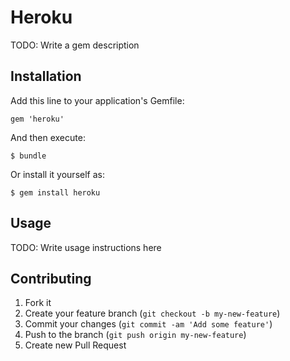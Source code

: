 # Heroku

TODO: Write a gem description

## Installation

Add this line to your application's Gemfile:

    gem 'heroku'

And then execute:

    $ bundle

Or install it yourself as:

    $ gem install heroku

## Usage

TODO: Write usage instructions here

## Contributing

1. Fork it
2. Create your feature branch (`git checkout -b my-new-feature`)
3. Commit your changes (`git commit -am 'Add some feature'`)
4. Push to the branch (`git push origin my-new-feature`)
5. Create new Pull Request
